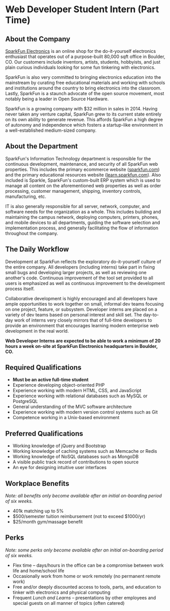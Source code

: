 # Web Developer Student Intern (Part Time)

## About the Company

[SparkFun Electronics](https://www.sparkfun.com/) is an online shop for the do-it-yourself electronics enthusiast that operates out of a purpose-built 80,000 sqft office in Boulder, CO. Our customers include inventors, artists, students, hobbyists, and just plain curious individuals looking for some fun tinkering with electronics.

SparkFun is also very committed to bringing electronics education into the mainstream by curating free educational materials and working with schools and institutions around the country to bring electronics into the classroom. Lastly, SparkFun is a staunch advocate of the open source movement, most notably being a leader in Open Source Hardware.

SparkFun is a growing company with $32 million in sales in 2014. Having never taken any venture capital, SparkFun grew to its current state entirely on its own ability to generate revenue. This affords SparkFun a high degree of autonomy and independence which fosters a startup-like environment in a well-established medium-sized company.

## About the Department

SparkFun's Information Technology department is responsible for the continuous development, maintenance, and security of all SparkFun web properties. This includes the primary ecommerce website ([sparkfun.com](https://www.sparkfun.com/)) and the primary educational resources website ([learn.sparkfun.com](https://learn.sparkfun.com/)). Also included is Sparkle, SparkFun's custom-built ERP system which is used to manage all content on the aforementioned web properties as well as order processing, customer management, shipping, inventory controls, manufacturing, etc.

IT is also generally responsible for all server, network, computer, and software needs for the organization as a whole. This includes building and maintaining the campus network, deploying computers, printers, phones, and mobile devices to all departments, guiding the software selection and implementation process, and generally facilitating the flow of information throughout the company.

## The Daily Workflow

Development at SparkFun reflects the exploratory do-it-yourself culture of the entire company. All developers (including interns) take part in fixing small bugs and developing larger projects, as well as reviewing one another's code. Continuous improvement of the tool set provided to all users is emphasized as well as continuous improvement to the development process itself.

Collaborative development is highly encouraged and all developers have ample opportunities to work together on small, informal dev teams focusing on one project, feature, or subsystem. Developer interns are placed on a variety of dev teams based on personal interest and skill set. The day-to-day work of interns very closely mirrors that of full-time developers to provide an environment that encourages learning modern enterprise web development in the real world.

**Web Developer Interns are expected to be able to work a minimum of 20 hours a week on-site at SparkFun Electronics headquarters in Boulder, CO.**

## Required Qualifications

* **Must be an active full-time student**
* Experience developing object-oriented PHP
* Experience working with modern HTML, CSS, and JavaScript
* Experience working with relational databases such as MySQL or PostgreSQL
* General understanding of the MVC software architecture
* Experience working with modern version control systems such as Git
* Competence working in a Unix-based environment

## Preferred Qualifications

* Working knowledge of jQuery and Bootstrap
* Working knowledge of caching systems such as Memcache or Redis
* Working knowledge of NoSQL databases such as MongoDB
* A visible public track record of contributions to open source
* An eye for designing intuitive user interfaces

## Workplace Benefits

*Note: all benefits only become available after an initial on-boarding period of six weeks.*

* 401k matching up to 5%
* $500/semester tuition reimbursement (not to exceed $1000/yr)
* $25/month gym/massage benefit

## Perks

*Note: some perks only become available after an initial on-boarding period of six weeks.*

* Flex time – days/hours in the office can be a compromise between work life and home/school life
* Occasionally work from home or work remotely (no permanent remote work)
* Free and/or deeply discounted access to tools, parts, and education to tinker with electronics and physical computing
* Frequent *Lunch and Learns* – presentations by other employees and special guests on all manner of topics (often catered)
